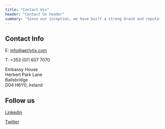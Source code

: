 ```yaml
---
title: "Contact Uss"
header: "Contact Us header"
summary: "Since our inception, we have built a strong brand and reputation as one of the fastest-growing aviation finance technology companies in Ireland by hiring the right talent, continuously innovating and enhancing our products and services, and building long term partnerships with our clients."
---
```


<article>
    <div class="container">
        <h2>Contact Info</h2>
        <p>E: <a href="mailto:info@aerlytix.com">info@aerlytix.com</a></p>
        <p>T: +353 (0)1 607 7070</p>
        <p>Embassy House<br/> Herbert Park Lane<br />Ballsbridge<br />D04 H6Y0, Ireland</p>
        <h2>Follow us</h2>
        <p><a href="https://www.linkedin.com/company/aerlytix">Linkedin</a></p>
        <p><a href="https://www.twitter.com/aerlytix">Twitter</a></p>
    </div>
</article>
